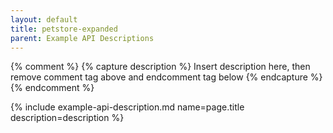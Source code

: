```yaml
---
layout: default
title: petstore-expanded
parent: Example API Descriptions
---
```


{% comment %}
{% capture description %}
Insert description here, then remove comment tag above and endcomment tag below
{% endcapture %}
{% endcomment %}

{% include example-api-description.md name=page.title description=description %}
